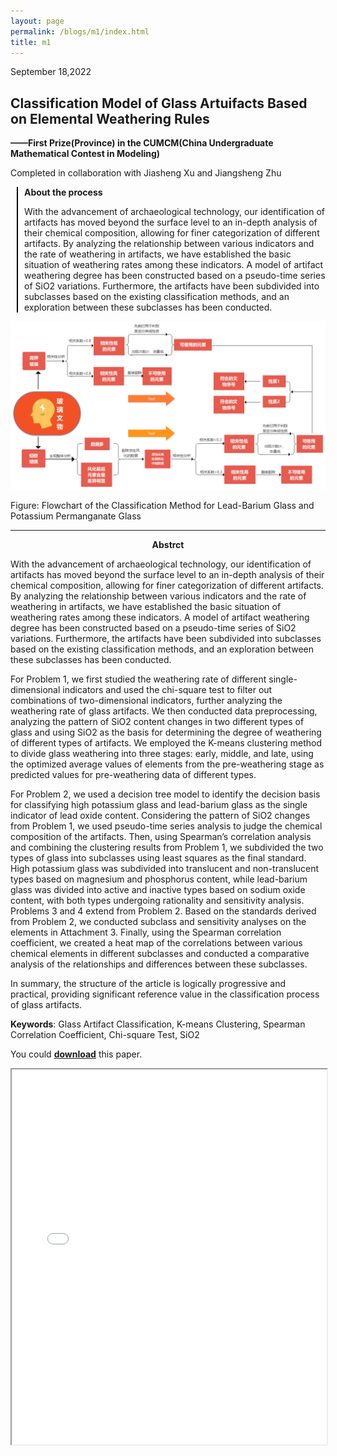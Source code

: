 ```yaml
---
layout: page
permalink: /blogs/m1/index.html
title: m1
---
```



September 18,2022

## Classification Model of Glass Artuifacts Based on Elemental Weathering Rules

**——First Prize(Province) in the CUMCM(China Undergraduate Mathematical Contest in Modeling)**

Completed in collaboration with Jiasheng Xu and Jiangsheng Zhu

<div style="border-left: 2px solid #000; padding-left: 10px; margin-left: 10px;">

**About the process**

With the advancement of archaeological technology, our identification of artifacts has moved beyond the surface level to an in-depth analysis of their chemical composition, allowing for finer categorization of different artifacts. By analyzing the relationship between various indicators and the rate of weathering in artifacts, we have established the basic situation of weathering rates among these indicators. A model of artifact weathering degree has been constructed based on a pseudo-time series of SiO2 variations. Furthermore, the artifacts have been subdivided into subclasses based on the existing classification methods, and an exploration between these subclasses has been conducted.

</div>

<center>
<img src="/file/m11.png">
</center>

Figure: Flowchart of the Classification Method for Lead-Barium Glass and Potassium Permanganate Glass


----

<p align="center"><strong>Abstrct</strong></p>

With the advancement of archaeological technology, our identification of artifacts has moved beyond the surface level to an in-depth analysis of their chemical composition, allowing for finer categorization of different artifacts. By analyzing the relationship between various indicators and the rate of weathering in artifacts, we have established the basic situation of weathering rates among these indicators. A model of artifact weathering degree has been constructed based on a pseudo-time series of SiO2 variations. Furthermore, the artifacts have been subdivided into subclasses based on the existing classification methods, and an exploration between these subclasses has been conducted.

For Problem 1, we first studied the weathering rate of different single-dimensional indicators and used the chi-square test to filter out combinations of two-dimensional indicators, further analyzing the weathering rate of glass artifacts. We then conducted data preprocessing, analyzing the pattern of SiO2 content changes in two different types of glass and using SiO2 as the basis for determining the degree of weathering of different types of artifacts. We employed the K-means clustering method to divide glass weathering into three stages: early, middle, and late, using the optimized average values of elements from the pre-weathering stage as predicted values for pre-weathering data of different types.

For Problem 2, we used a decision tree model to identify the decision basis for classifying high potassium glass and lead-barium glass as the single indicator of lead oxide content. Considering the pattern of SiO2 changes from Problem 1, we used pseudo-time series analysis to judge the chemical composition of the artifacts. Then, using Spearman’s correlation analysis and combining the clustering results from Problem 1, we subdivided the two types of glass into subclasses using least squares as the final standard. High potassium glass was subdivided into translucent and non-translucent types based on magnesium and phosphorus content, while lead-barium glass was divided into active and inactive types based on sodium oxide content, with both types undergoing rationality and sensitivity analysis.
Problems 3 and 4 extend from Problem 2. Based on the standards derived from Problem 2, we conducted subclass and sensitivity analyses on the elements in Attachment 3. Finally, using the Spearman correlation coefficient, we created a heat map of the correlations between various chemical elements in different subclasses and conducted a comparative analysis of the relationships and differences between these subclasses.

In summary, the structure of the article is logically progressive and practical, providing significant reference value in the classification process of glass artifacts.

**Keywords**: Glass Artifact Classification, K-means Clustering, Spearman Correlation Coefficient, Chi-square Test, SiO2

You could [**download**](/file/m1.pdf) this paper.
<iframe src="/file/m1.pdf" width="100%" height="600px"></iframe>


